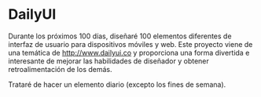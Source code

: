 # DailyUI

Durante los próximos 100 días, diseñaré 100 elementos diferentes de interfaz de usuario para dispositivos móviles y web. 
Este proyecto viene de una temática de http://www.dailyui.co y proporciona una forma divertida e interesante de mejorar las habilidades de diseñador y obtener retroalimentación de los demás.

Trataré de hacer un elemento diario (excepto los fines de semana).
